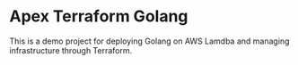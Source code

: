# Apex Terraform Golang
This is a demo project for deploying Golang on AWS Lamdba and managing infrastructure through Terraform.
